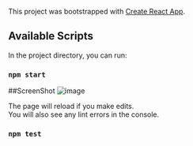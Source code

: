 

This project was bootstrapped with [Create React App](https://github.com/facebook/create-react-app).

## Available Scripts

In the project directory, you can run:

### `npm start`

##ScreenShot
![image](https://user-images.githubusercontent.com/72973152/145800303-e5491a80-7ba6-4220-bb65-56a44295db15.png)



The page will reload if you make edits.\
You will also see any lint errors in the console.

### `npm test`

